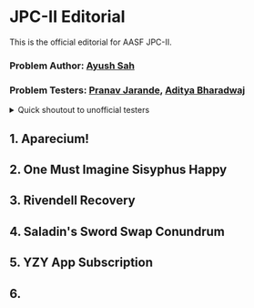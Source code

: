 # JPC-II Editorial
This is the official editorial for AASF JPC-II.

### Problem Author: [Ayush Sah](https://www.linkedin.com/in/ay-ew-sh/)

### Problem Testers: [Pranav Jarande](https://www.linkedin.com/in/pranav-jarande-997a22257/), [Aditya Bharadwaj](https://www.linkedin.com/in/aditya-bharadwaj-134847157/)
<details>
<summary>Quick shoutout to unofficial testers</summary>
NonTechNerd69, Sohail, Hippie for their feedback! :heart:
</details>

## 1. Aparecium!

## 2. One Must Imagine Sisyphus Happy

## 3. Rivendell Recovery

## 4. Saladin's Sword Swap Conundrum

## 5. YZY App Subscription

## 6. 
